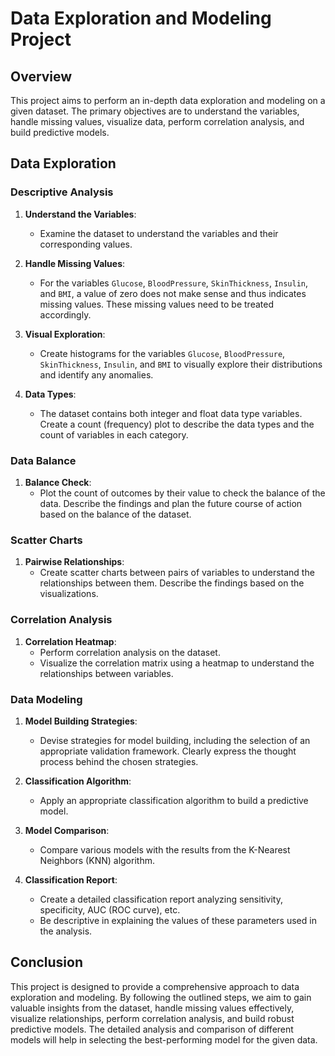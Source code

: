 # Data Exploration and Modeling Project

## Overview

This project aims to perform an in-depth data exploration and modeling on a given dataset. The primary objectives are to understand the variables, handle missing values, visualize data, perform correlation analysis, and build predictive models.

## Data Exploration

### Descriptive Analysis

1. **Understand the Variables**:
    - Examine the dataset to understand the variables and their corresponding values.

2. **Handle Missing Values**:
    - For the variables `Glucose`, `BloodPressure`, `SkinThickness`, `Insulin`, and `BMI`, a value of zero does not make sense and thus indicates missing values. These missing values need to be treated accordingly.

3. **Visual Exploration**:
    - Create histograms for the variables `Glucose`, `BloodPressure`, `SkinThickness`, `Insulin`, and `BMI` to visually explore their distributions and identify any anomalies.

4. **Data Types**:
    - The dataset contains both integer and float data type variables. Create a count (frequency) plot to describe the data types and the count of variables in each category.

### Data Balance

1. **Balance Check**:
    - Plot the count of outcomes by their value to check the balance of the data. Describe the findings and plan the future course of action based on the balance of the dataset.

### Scatter Charts

1. **Pairwise Relationships**:
    - Create scatter charts between pairs of variables to understand the relationships between them. Describe the findings based on the visualizations.

### Correlation Analysis

1. **Correlation Heatmap**:
    - Perform correlation analysis on the dataset.
    - Visualize the correlation matrix using a heatmap to understand the relationships between variables.

### Data Modeling

1. **Model Building Strategies**:
    - Devise strategies for model building, including the selection of an appropriate validation framework. Clearly express the thought process behind the chosen strategies.

2. **Classification Algorithm**:
    - Apply an appropriate classification algorithm to build a predictive model.

3. **Model Comparison**:
    - Compare various models with the results from the K-Nearest Neighbors (KNN) algorithm.

4. **Classification Report**:
    - Create a detailed classification report analyzing sensitivity, specificity, AUC (ROC curve), etc.
    - Be descriptive in explaining the values of these parameters used in the analysis.

## Conclusion

This project is designed to provide a comprehensive approach to data exploration and modeling. By following the outlined steps, we aim to gain valuable insights from the dataset, handle missing values effectively, visualize relationships, perform correlation analysis, and build robust predictive models. The detailed analysis and comparison of different models will help in selecting the best-performing model for the given data.
